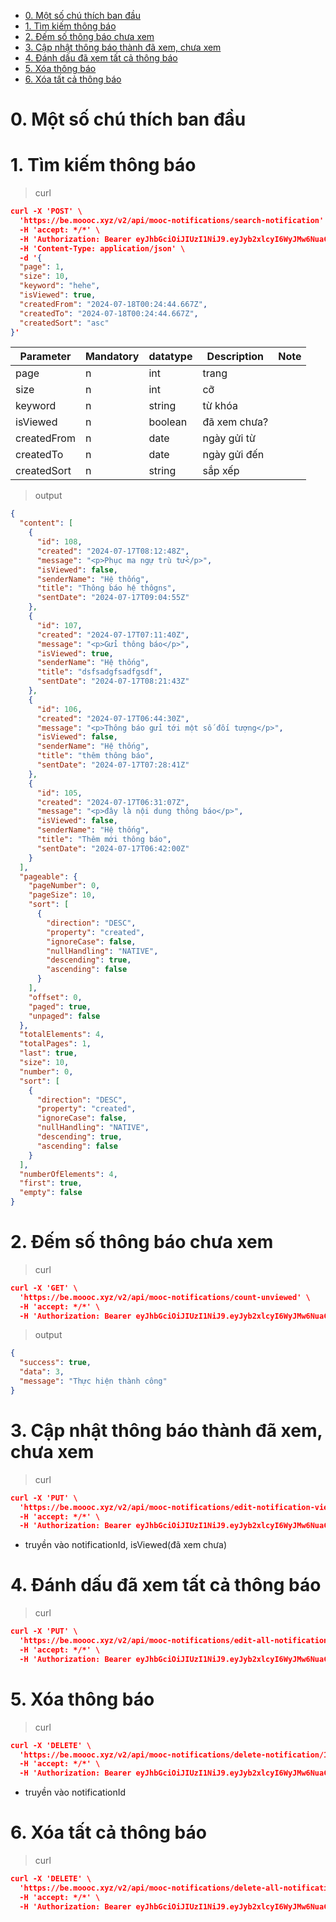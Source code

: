 - [0. Một số chú thích ban đầu](#0-một-số-chú-thích-ban-đầu)
- [1. Tìm kiếm thông báo](#1-tìm-kiếm-thông-báo)
- [2. Đếm số thông báo chưa xem](#2-đếm-số-thông-báo-chưa-xem)
- [3. Cập nhật thông báo thành đã xem, chưa xem](#3-cập-nhật-thông-báo-thành-đã-xem-chưa-xem)
- [4. Đánh dấu đã xem tất cả thông báo](#4-đánh-dấu-đã-xem-tất-cả-thông-báo)
- [5. Xóa thông báo](#5-xóa-thông-báo)
- [6. Xóa tất cả thông báo](#6-xóa-tất-cả-thông-báo)


# 0. Một số chú thích ban đầu

# 1. Tìm kiếm thông báo

> curl

```json
curl -X 'POST' \
  'https://be.moooc.xyz/v2/api/mooc-notifications/search-notification' \
  -H 'accept: */*' \
  -H 'Authorization: Bearer eyJhbGciOiJIUzI1NiJ9.eyJyb2xlcyI6WyJMw6NuaCDEkeG6oW8iLCJjYXNjYWNhY3NjMTIzMjEiXSwibmFtZSI6ImVkeCIsImlzU3VwZXJVc2VyIjp0cnVlLCJpZCI6NCwicG9zaXRpb24iOiJpc19xdGNzIiwiZW1haWwiOiJlZHhAZXhhbXBsZS5jb20iLCJleHAiOjE3MjEzNDY4NzQsImlhdCI6MTcyMTI2MDQ3NH0.ducr8ImAxh4crJlNzH8I8Eiv4_CmL0bnPn0wi0WuzqQ' \
  -H 'Content-Type: application/json' \
  -d '{
  "page": 1,
  "size": 10,
  "keyword": "hehe",
  "isViewed": true,
  "createdFrom": "2024-07-18T00:24:44.667Z",
  "createdTo": "2024-07-18T00:24:44.667Z",
  "createdSort": "asc"
}'
```

| Parameter   | Mandatory | datatype | Description | Note |
|-------------| --------- |----------|-------------|------|
| page  | n         | int     | trang  |
| size  | n         | int     | cỡ  |
| keyword  | n         | string     | từ khóa  |
| isViewed  | n         | boolean     | đã xem chưa?  |
| createdFrom  | n         | date     | ngày gửi từ  |
| createdTo  | n         | date     | ngày gửi đến|
| createdSort  | n         | string     | sắp xếp|

> output

```json
{
  "content": [
    {
      "id": 108,
      "created": "2024-07-17T08:12:48Z",
      "message": "<p>Phục ma ngự trù tử</p>",
      "isViewed": false,
      "senderName": "Hệ thống",
      "title": "Thông báo hệ thôgns",
      "sentDate": "2024-07-17T09:04:55Z"
    },
    {
      "id": 107,
      "created": "2024-07-17T07:11:40Z",
      "message": "<p>Gửi thông báo</p>",
      "isViewed": true,
      "senderName": "Hệ thống",
      "title": "dsfsadgfsadfgsdf",
      "sentDate": "2024-07-17T08:21:43Z"
    },
    {
      "id": 106,
      "created": "2024-07-17T06:44:30Z",
      "message": "<p>Thông báo gửi tới một số đối tượng</p>",
      "isViewed": false,
      "senderName": "Hệ thống",
      "title": "thêm thông báo",
      "sentDate": "2024-07-17T07:28:41Z"
    },
    {
      "id": 105,
      "created": "2024-07-17T06:31:07Z",
      "message": "<p>đây là nội dung thông báo</p>",
      "isViewed": false,
      "senderName": "Hệ thống",
      "title": "Thêm mới thông báo",
      "sentDate": "2024-07-17T06:42:00Z"
    }
  ],
  "pageable": {
    "pageNumber": 0,
    "pageSize": 10,
    "sort": [
      {
        "direction": "DESC",
        "property": "created",
        "ignoreCase": false,
        "nullHandling": "NATIVE",
        "descending": true,
        "ascending": false
      }
    ],
    "offset": 0,
    "paged": true,
    "unpaged": false
  },
  "totalElements": 4,
  "totalPages": 1,
  "last": true,
  "size": 10,
  "number": 0,
  "sort": [
    {
      "direction": "DESC",
      "property": "created",
      "ignoreCase": false,
      "nullHandling": "NATIVE",
      "descending": true,
      "ascending": false
    }
  ],
  "numberOfElements": 4,
  "first": true,
  "empty": false
}
```

# 2. Đếm số thông báo chưa xem

> curl

```json
curl -X 'GET' \
  'https://be.moooc.xyz/v2/api/mooc-notifications/count-unviewed' \
  -H 'accept: */*' \
  -H 'Authorization: Bearer eyJhbGciOiJIUzI1NiJ9.eyJyb2xlcyI6WyJMw6NuaCDEkeG6oW8iLCJjYXNjYWNhY3NjMTIzMjEiXSwibmFtZSI6ImVkeCIsImlzU3VwZXJVc2VyIjp0cnVlLCJpZCI6NCwicG9zaXRpb24iOiJpc19xdGNzIiwiZW1haWwiOiJlZHhAZXhhbXBsZS5jb20iLCJleHAiOjE3MjEzNDY4NzQsImlhdCI6MTcyMTI2MDQ3NH0.ducr8ImAxh4crJlNzH8I8Eiv4_CmL0bnPn0wi0WuzqQ'
```

> output

```json
{
  "success": true,
  "data": 3,
  "message": "Thực hiện thành công"
}
```

# 3. Cập nhật thông báo thành đã xem, chưa xem

> curl

```json
curl -X 'PUT' \
  'https://be.moooc.xyz/v2/api/mooc-notifications/edit-notification-viewed/1?isViewed=true' \
  -H 'accept: */*' \
  -H 'Authorization: Bearer eyJhbGciOiJIUzI1NiJ9.eyJyb2xlcyI6WyJMw6NuaCDEkeG6oW8iLCJRVEtIIiwiR2nhuqNuZyB2acOqbiJdLCJuYW1lIjoiZWR4MTIzIiwiaXNTdXBlclVzZXIiOnRydWUsImlkIjo0LCJwb3NpdGlvbiI6ImlzX3F0Y3MiLCJlbWFpbCI6ImVkeEBleGFtcGxlLmNvbSIsImV4cCI6MTcyMjMxMzg1MiwiaWF0IjoxNzIyMjI3NDUyfQ.4tuCcK-idl3w1xk74S1F0Q-F-Gvx4M_rliUqL1HXlQY'
```

* truyền vào notificationId, isViewed(đã xem chưa)

# 4. Đánh dấu đã xem tất cả thông báo

> curl

```json
curl -X 'PUT' \
  'https://be.moooc.xyz/v2/api/mooc-notifications/edit-all-notifications-viewed' \
  -H 'accept: */*' \
  -H 'Authorization: Bearer eyJhbGciOiJIUzI1NiJ9.eyJyb2xlcyI6WyJMw6NuaCDEkeG6oW8iLCJjYXNjYWNhY3NjMTIzMjEiXSwibmFtZSI6ImVkeCIsImlzU3VwZXJVc2VyIjp0cnVlLCJpZCI6NCwicG9zaXRpb24iOiJpc19xdGNzIiwiZW1haWwiOiJlZHhAZXhhbXBsZS5jb20iLCJleHAiOjE3MjEzNDY4NzQsImlhdCI6MTcyMTI2MDQ3NH0.ducr8ImAxh4crJlNzH8I8Eiv4_CmL0bnPn0wi0WuzqQ'
```

# 5. Xóa thông báo

> curl

```json
curl -X 'DELETE' \
  'https://be.moooc.xyz/v2/api/mooc-notifications/delete-notification/105' \
  -H 'accept: */*' \
  -H 'Authorization: Bearer eyJhbGciOiJIUzI1NiJ9.eyJyb2xlcyI6WyJMw6NuaCDEkeG6oW8iLCJjYXNjYWNhY3NjMTIzMjEiXSwibmFtZSI6ImVkeCIsImlzU3VwZXJVc2VyIjp0cnVlLCJpZCI6NCwicG9zaXRpb24iOiJpc19xdGNzIiwiZW1haWwiOiJlZHhAZXhhbXBsZS5jb20iLCJleHAiOjE3MjEzNDY4NzQsImlhdCI6MTcyMTI2MDQ3NH0.ducr8ImAxh4crJlNzH8I8Eiv4_CmL0bnPn0wi0WuzqQ'
```

* truyền vào notificationId

# 6. Xóa tất cả thông báo

> curl

```json
curl -X 'DELETE' \
  'https://be.moooc.xyz/v2/api/mooc-notifications/delete-all-notifications' \
  -H 'accept: */*' \
  -H 'Authorization: Bearer eyJhbGciOiJIUzI1NiJ9.eyJyb2xlcyI6WyJMw6NuaCDEkeG6oW8iLCJjYXNjYWNhY3NjMTIzMjEiXSwibmFtZSI6ImVkeCIsImlzU3VwZXJVc2VyIjp0cnVlLCJpZCI6NCwicG9zaXRpb24iOiJpc19xdGNzIiwiZW1haWwiOiJlZHhAZXhhbXBsZS5jb20iLCJleHAiOjE3MjEzNDY4NzQsImlhdCI6MTcyMTI2MDQ3NH0.ducr8ImAxh4crJlNzH8I8Eiv4_CmL0bnPn0wi0WuzqQ'
```